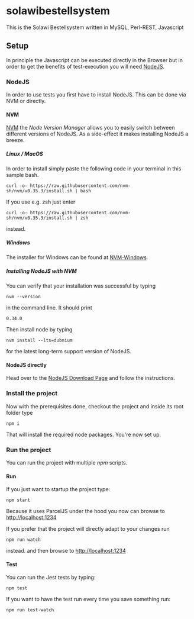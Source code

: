 # solawibestellsystem

This is the Solawi Bestellsystem written in MySQL, Perl-REST, Javascript
 
## Setup

In principle the Javascript can be executed directly in the Browser but in order to get the
benefits of test-execution you will need [NodeJS](https://nodejs.org/en/).

### NodeJS

In order to use tests you first have to install NodeJS. This can be done via NVM or directly.

#### NVM

[NVM](https://github.com/nvm-sh/nvm) the *Node Version Manager* allows you to easily switch
between different versions of NodeJS. As a side-effect it makes installing NodeJS a breeze.

##### Linux / MacOS

In order to install simply paste the following code in your terminal in this sample bash.
```
curl -o- https://raw.githubusercontent.com/nvm-sh/nvm/v0.35.3/install.sh | bash
```
 
If you use e.g. zsh just enter 
```
curl -o- https://raw.githubusercontent.com/nvm-sh/nvm/v0.35.3/install.sh | zsh
``` 
instead.

##### Windows

The installer for Windows can be found at [NVM-Windows](https://github.com/coreybutler/nvm-windows).

##### Installing NodeJS with NVM

You can verify that your installation was successful by typing
```
nvm --version
```
in the command line. It should print
```
0.34.0
```
Then install node by typing
```
nvm install --lts=dubnium
```
for the latest long-term support version of NodeJS.

#### NodeJS directly

Head over to the [NodeJS Download Page](https://nodejs.org/en/download/) and follow the instructions.

### Install the project

Now with the prerequisites done, checkout the project and inside its root folder type

```
npm i
```
That will install the required node packages. You're now set up.

### Run the project

You can run the project with multiple *npm* scripts.

####  Run

If you just want to startup the project type:

```
npm start
```
Because it uses ParcelJS under the hood you now can browse to [http://localhost:1234](http://localhost:1234)

If you prefer that the project will directly adapt to your changes run
```
npm run watch
```
instead. and then browse to [http://localhost:1234](http://localhost:1234)

#### Test

You can run the Jest tests by typing:
```
npm test
```

If you want to have the test run every time you save something run:
```
npm run test-watch
```

